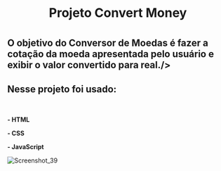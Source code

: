 <h1 align="center"> Projeto Convert Money<h1/>


<h2> O objetivo do Conversor de Moedas é fazer a cotação da moeda apresentada pelo usuário e exibir o valor convertido
para real./><h2/>
  <h2> Nesse projeto foi usado: </h2>
 <br>
 <p><b>- HTML</b></p>
 <p><b>- CSS</b></p>
  <p><b>- JavaScript</b></p>
  
  

![Screenshot_39](https://user-images.githubusercontent.com/56659697/210250318-8402e36c-63f4-4a02-84aa-de57b835d054.png)
